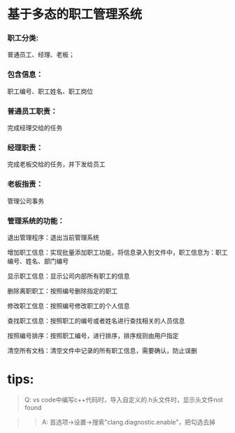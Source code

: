 # 基于多态的职工管理系统

### 职工分类:
普通员工、经理、老板；
### 包含信息：  
职工编号、职工姓名、职工岗位
### 普通员工职责：
完成经理交给的任务
### 经理职责：
完成老板交给的任务，并下发给员工
### 老板指责：
管理公司事务

### 管理系统的功能：
退出管理程序：退出当前管理系统

增加职工信息：实现批量添加职工功能，将信息录入到文件中，职工信息为：职工编号、姓名、部门编号

显示职工信息：显示公司内部所有职工的信息

删除离职职工：按照编号删除指定的职工

修改职工信息：按照编号修改职工的个人信息

查找职工信息：按照职工的编号或者姓名进行查找相关的人员信息

按照编号排序：按照职工编号，进行排序，排序规则由用户指定

清空所有文档：清空文件中记录的所有职工信息，需要确认，防止误删




# tips:
> Q: vs code中编写c++代码时，导入自定义的.h头文件时，显示头文件not found

>> A: 首选项->设置->搜索"clang.diagnostic.enable"，把勾选去掉